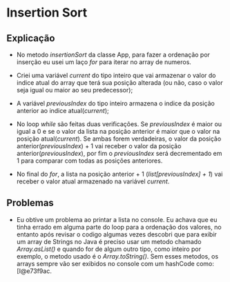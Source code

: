 # Insertion Sort

## Explicação

* No metodo *insertionSort* da classe App, para fazer a ordenação por inserção eu
usei um laço *for* para iterar no array de numeros.

* Criei uma variável *current* do tipo inteiro que vai armazenar o valor do indice
atual do array que terá sua posição alterada (ou não, caso o valor seja igual ou
maior ao seu predecessor);

* A variável *previousIndex* do tipo inteiro armazena o indice da posição anterior
ao indice atual(*current*);

* No loop *while* são feitas duas verificações. Se *previousIndex* é maior ou igual
a 0 e se o valor da lista na posição anterior é maior que o valor na posição atual(*current*).
Se ambas forem verdadeiras, o valor da posição anterior(*previousIndex*) + 1 vai receber o valor
da posição anterior(*previousIndex*), por fim o *previousIndex* será decrementado em 1 para
comparar com todas as posições anteriores.

* No final do *for*, a lista na posição anterior + 1 (*list[previousIndex] + 1*) vai receber
o valor atual armazenado na variável *current*.

## Problemas

* Eu obtive um problema ao printar a lista no console. Eu achava que eu tinha errado
em alguma parte do loop para a ordenação dos valores, no entanto após revisar o
codigo algumas vezes descobri que para exibir um array de Strings no Java é preciso
usar um metodo chamado *Array.asList()* e quando for de algum outro tipo, como inteiro
por exemplo, o metodo usado é o *Array.toString()*. Sem esses metodos, os arrays sempre
vão ser exibidos no console com um hashCode como: [I@e73f9ac.